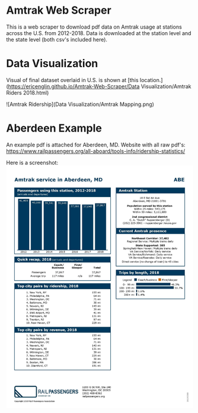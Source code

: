 # Amtrak Web Scraper

This is a web scraper to download pdf data on Amtrak usage at stations across the U.S. from 2012-2018. Data is downloaded at the station level and the state level (both csv's included here).  


# Data Visualization

Visual of final dataset overlaid in U.S. is shown at [this location.](https://ericenglin.github.io/Amtrak-Web-Scraper/Data Visualization/Amtrak Riders 2018.html) 

![Amtrak Ridership](Data Visualization/Amtrak Mapping.png)



# Aberdeen Example
An example pdf is attached for Aberdeen, MD. Website with all raw pdf's: https://www.railpassengers.org/all-aboard/tools-info/ridership-statistics/

Here is a screenshot:
![Screenshot](Aberdeen.jpg)
